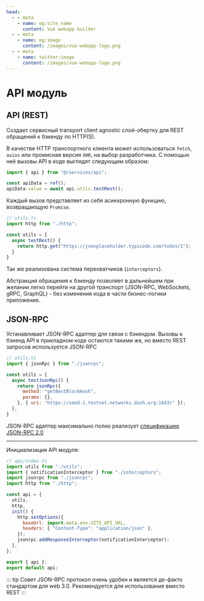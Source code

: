 ```yaml
---
head:
  - - meta
    - name: og:site_name
      content: Vue webapp builder
  - - meta
    - name: og:image
      content: /images/vue-webapp-logo.png
  - - meta
    - name: twitter:image
      content: /images/vue-webapp-logo.png
---
```


# API модуль

## API (REST)


Создает сервисный transport client agnostic слой-обертку для REST обращений к бэкенду по HTTP(S). 


В качестве HTTP транспортного клиента может использоваться `fetch`, `axios` или промисная версия `XHR`, на выбор разработчика. С помощью неё вызовы API в коде выглядят следующим образом:

```js
import { api } from "@/services/api";

const apiData = ref();
apiData.value = await api.utils.testRest();
```

Каждый вызов представляет из себя асинхронную функцию, возвращающую `Promise`.

```js
// utils.ts
import http from "./http";

const utils = {
  async testRest() {
    return http.get("https://jsonplaceholder.typicode.com/todos/1");
  }
}
```

Так же реализована система перехватчиков (`interceptors`).

Абстракция обращения к бэкенду позволяет в дальнейшем при желании легко перейти на другой транспорт (JSON-RPC, WebSockets, gRPC, GraphQL) - без изменения кода в части бизнес-логики приложения.


## JSON-RPC

Устанавливает JSON-RPC адаптер для связи с бэкендом. Вызовы к бэкенд API в прикладном коде остаются такими же, но вместо REST запросов используется JSON-RPC

```js
// utils.ts
import { jsonRpc } from "./jsonrpc";

const utils = {
  async testJsonRpc() {
    return jsonRpc({
      method: "getBestBlockHash",
      params: {},
    }, { uri: "https://seed-1.testnet.networks.dash.org:1443/" });
  },
}
```

JSON-RPC адаптер максимально полно реализует [спецификацию JSON-RPC 2.0](https://www.jsonrpc.org/)

------

Инициализация API модуля:

```js
// api/index.ts
import utils from "./utils";
import { notificationInterceptor } from "./interceptors";
import jsonrpc from "./jsonrpc";
import http from "./http";

const api = {
  utils,
  http,
  init() {
    http.setOptions({
      baseUrl: import.meta.env.VITE_API_URL,
      headers: { "Content-Type": "application/json" },
    });
    jsonrpc.addResponseInterceptor(notificationInterceptor);
  },
};

export { api };
export default api;
```

::: tip Совет
JSON-RPC протокол очень удобен и является де-факто стандартом для web 3.0. Рекомендуется для использования вместо REST
:::